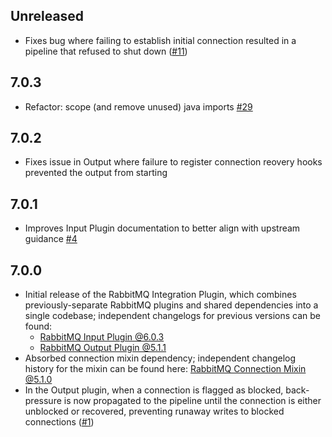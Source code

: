 ## Unreleased
  - Fixes bug where failing to establish initial connection resulted in a pipeline that refused to shut down ([#11](https://github.com/logstash-plugins/logstash-integration-rabbitmq/issues/11))

## 7.0.3
  - Refactor: scope (and remove unused) java imports [#29](https://github.com/logstash-plugins/logstash-integration-rabbitmq/pull/29)

## 7.0.2
  - Fixes issue in Output where failure to register connection reovery hooks prevented the output from starting

## 7.0.1
  - Improves Input Plugin documentation to better align with upstream guidance [#4](https://github.com/logstash-plugins/logstash-integration-rabbitmq/pull/4)

## 7.0.0
  - Initial release of the RabbitMQ Integration Plugin, which combines
    previously-separate RabbitMQ plugins and shared dependencies into a single
    codebase; independent changelogs for previous versions can be found:
     - [RabbitMQ Input Plugin @6.0.3](https://github.com/logstash-plugins/logstash-input-rabbitmq/blob/v6.0.3/CHANGELOG.md)
     - [RabbitMQ Output Plugin @5.1.1](https://github.com/logstash-plugins/logstash-output-rabbitmq/blob/v5.1.1/CHANGELOG.md)
  - Absorbed connection mixin dependency; independent changelog history for
    the mixin can be found here: [RabbitMQ Connection Mixin @5.1.0](https://github.com/logstash-plugins/logstash-mixin-rabbitmq_connection/blob/v5.1.0/CHANGELOG.md)
  - In the Output plugin, when a connection is flagged as blocked, back-pressure is now propagated to the pipeline until the connection is either unblocked or recovered, preventing runaway writes to blocked connections ([#1](https://github.com/logstash-plugins/logstash-integration-rabbitmq/pull/1))
